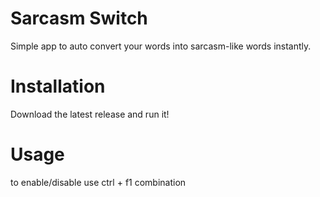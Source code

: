 # Sarcasm Switch

Simple app to auto convert your words into sarcasm-like words instantly. 


# Installation
Download the latest release and run it!


# Usage
to enable/disable use ctrl + f1 combination
